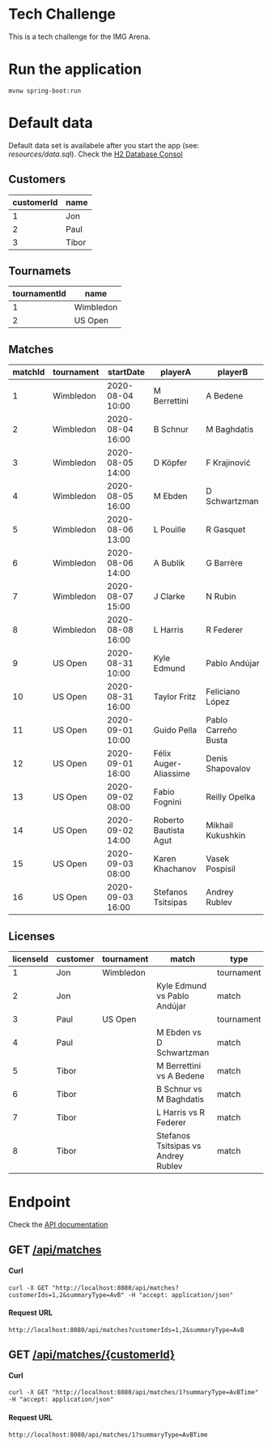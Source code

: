 # Tech Challenge

This is a tech challenge for the IMG Arena.


# Run the application

    mvnw spring-boot:run

# Default data

Default data set is availabele after you start the app (see: *resources/data.sq*l). 
Check the [H2 Database Consol](http://localhost:8080/h2-console/login.jsp)

## Customers
|customerId|name |
|----------|-----|
|1         |Jon  |
|2         |Paul |
|3         |Tibor|

## Tournamets
|tournamentId|name     |
|------------|---------|
|1           |Wimbledon|
|2           |US Open  |

## Matches
|matchId|tournament|startDate       |playerA              |playerB            |
|-------|----------|----------------|---------------------|-------------------|
|1      |Wimbledon |2020-08-04 10:00|M Berrettini         |A Bedene           |
|2      |Wimbledon |2020-08-04 16:00|B Schnur             |M Baghdatis        |  
|3      |Wimbledon |2020-08-05 14:00|D Köpfer             |F Krajinović       |  
|4      |Wimbledon |2020-08-05 16:00|M Ebden              |D Schwartzman      |
|5      |Wimbledon |2020-08-06 13:00|L Pouille   		  |R Gasquet          |
|6      |Wimbledon |2020-08-06 14:00|A Bublik			  |G Barrère          |
|7      |Wimbledon |2020-08-07 15:00|J Clarke   		  |N Rubin            |  
|8      |Wimbledon |2020-08-08 16:00|L Harris             |R Federer          |
|9      |US Open   |2020-08-31 10:00|Kyle Edmund          |Pablo Andújar      |
|10     |US Open   |2020-08-31 16:00|Taylor Fritz         |Feliciano López    |
|11     |US Open   |2020-09-01 10:00|Guido Pella          |Pablo Carreño Busta|
|12     |US Open   |2020-09-01 16:00|Félix Auger-Aliassime|Denis Shapovalov   |
|13     |US Open   |2020-09-02 08:00|Fabio Fognini        |Reilly Opelka      |
|14     |US Open   |2020-09-02 14:00|Roberto Bautista Agut|Mikhail Kukushkin  |
|15     |US Open   |2020-09-03 08:00|Karen Khachanov      |Vasek Pospisil     |
|16     |US Open   |2020-09-03 16:00|Stefanos Tsitsipas   |Andrey Rublev      |

## Licenses
|licenseId|customer|tournament|match                              |type      |
|--------|---------|----------|-----------------------------------|----------|
|1       |Jon      |Wimbledon |                                   |tournament|
|2       |Jon      |          |Kyle Edmund vs Pablo Andújar       |match     |
|3       |Paul     |US Open   |                                   |tournament|
|4       |Paul     |          |M Ebden vs D Schwartzman           |match     |
|5       |Tibor    |          |M Berrettini vs A Bedene           |match     |
|6       |Tibor    |          |B Schnur vs M Baghdatis            |match     |
|7       |Tibor    |          |L Harris vs R Federer              |match     |
|8       |Tibor    |          |Stefanos Tsitsipas vs Andrey Rublev|match     |


# Endpoint
Check the  [API documentation](http://localhost:8080/swagger-ui.html)

## GET [​/api​/matches](http://localhost:8080/swagger-ui/index.html?configUrl=/v3/api-docs/swagger-config#/matches-api/licensedMatchesByCustomerIds)

#### Curl
    curl -X GET "http://localhost:8080/api/matches?customerIds=1,2&summaryType=AvB" -H "accept: application/json"

#### Request URL
    http://localhost:8080/api/matches?customerIds=1,2&summaryType=AvB

## GET [​/api​/matches​/{customerId}](http://localhost:8080/swagger-ui/index.html?configUrl=/v3/api-docs/swagger-config#/matches-api/licensedMatchesByCustomerId)

#### Curl

    curl -X GET "http://localhost:8080/api/matches/1?summaryType=AvBTime" -H "accept: application/json"

#### Request URL

    http://localhost:8080/api/matches/1?summaryType=AvBTime

